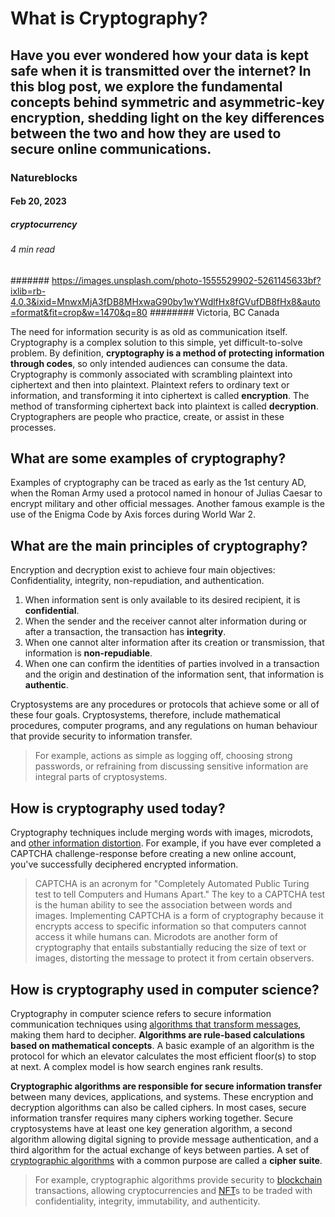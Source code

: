 # What is Cryptography?
## Have you ever wondered how your data is kept safe when it is transmitted over the internet? In this blog post, we explore the fundamental concepts behind symmetric and asymmetric-key encryption, shedding light on the key differences between the two and how they are used to secure online communications.
### Natureblocks
#### Feb 20, 2023
##### cryptocurrency
###### 4 min read
####### https://images.unsplash.com/photo-1555529902-5261145633bf?ixlib=rb-4.0.3&ixid=MnwxMjA3fDB8MHxwaG90by1wYWdlfHx8fGVufDB8fHx8&auto=format&fit=crop&w=1470&q=80
######## Victoria, BC Canada

The need for information security is as old as communication itself. Cryptography is a complex solution to this simple, yet difficult-to-solve problem. By definition, **cryptography is a method of protecting information through codes**, so only intended audiences can consume the data. Cryptography is commonly associated with scrambling plaintext into ciphertext and then into plaintext. Plaintext refers to ordinary text or information, and transforming it into ciphertext is called **encryption**. The method of transforming ciphertext back into plaintext is called **decryption**. Cryptographers are people who practice, create, or assist in these processes.

## What are some examples of cryptography?

Examples of cryptography can be traced as early as the 1st century AD, when the Roman Army used a protocol named in honour of Julias Caesar to encrypt military and other official messages. Another famous example is the use of the Enigma Code by Axis forces during World War 2.

## What are the main principles of cryptography?

Encryption and decryption exist to achieve four main objectives: Confidentiality, integrity, non-repudiation, and authentication.

1. When information sent is only available to its desired recipient, it is **confidential**.
2. When the sender and the receiver cannot alter information during or after a transaction, the transaction has **integrity**.
3. When one cannot alter information after its creation or transmission, that information is **non-repudiable**.
4. When one can confirm the identities of parties involved in a transaction and the origin and destination of the information sent, that information is **authentic**.

Cryptosystems are any procedures or protocols that achieve some or all of these four goals. Cryptosystems, therefore, include mathematical procedures, computer programs, and any regulations on human behaviour that provide security to information transfer.

> For example, actions as simple as logging off, choosing strong passwords, or refraining from discussing sensitive information are integral parts of cryptosystems.

## How is cryptography used today?

Cryptography techniques include merging words with images, microdots, and [other information distortion](https://natureblocks.com/blog/symmetric-vs-asymmetric-key-encryption). For example, if you have ever completed a CAPTCHA challenge-response before creating a new online account, you've successfully deciphered encrypted information.

> CAPTCHA is an acronym for "Completely Automated Public Turing test to tell Computers and Humans Apart." The key to a CAPTCHA test is the human ability to see the association between words and images. Implementing CAPTCHA is a form of cryptography because it encrypts access to specific information so that computers cannot access it while humans can. Microdots are another form of cryptography that entails substantially reducing the size of text or images, distorting the message to protect it from certain observers.

## How is cryptography used in computer science?

Cryptography in computer science refers to secure information communication techniques using [algorithms that transform messages](https://natureblocks.com/blog/symmetric-vs-asymmetric-key-encryption), making them hard to decipher. **Algorithms are rule-based calculations based on mathematical concepts**. A basic example of an algorithm is the protocol for which an elevator calculates the most efficient floor(s) to stop at next. A complex model is how search engines rank results.

**Cryptographic algorithms are responsible for secure information transfer** between many devices, applications, and systems. These encryption and decryption algorithms can also be called ciphers. In most cases, secure information transfer requires many ciphers working together. Secure cryptosystems have at least one key generation algorithm, a second algorithm allowing digital signing to provide message authentication, and a third algorithm for the actual exchange of keys between parties. A set of [cryptographic algorithms](https://natureblocks.com/blog/symmetric-vs-asymmetric-key-encryption) with a common purpose are called a **cipher suite**.

> For example, cryptographic algorithms provide security to [blockchain](https://natureblocks.com/blog/what-is-blockchain) transactions, allowing cryptocurrencies and [NFT](https://natureblocks.com/blog/what-is-an-nft)s to be traded with confidentiality, integrity, immutability, and authenticity.

